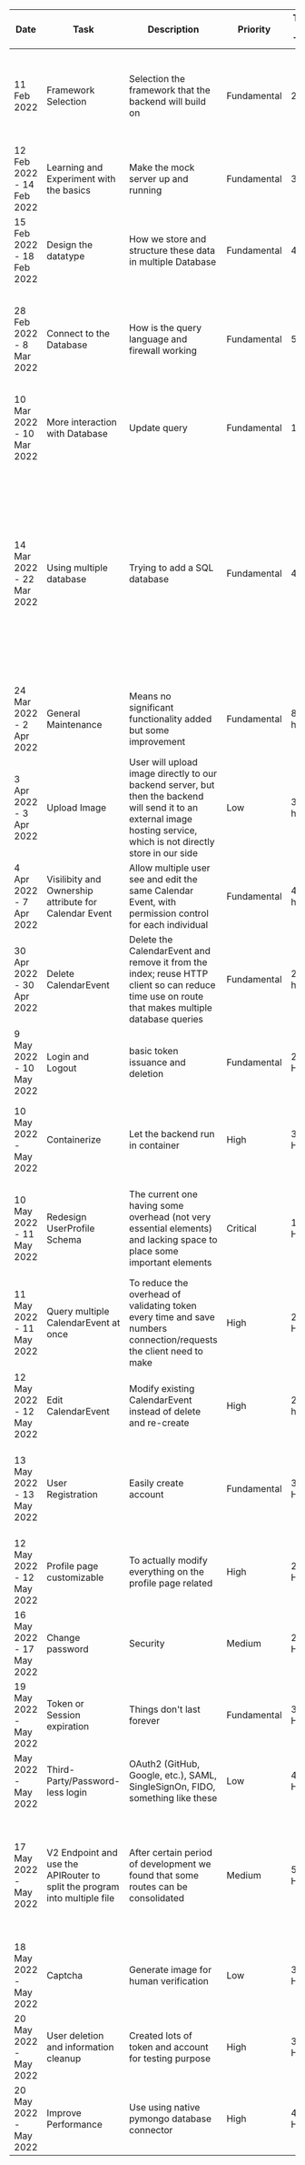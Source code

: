 | Date                      | Task                                                                      | Description                                                                                                                                                            | Priority    | Time per Task | Progress | Comment                                                                                                                                                                               |
|---------------------------|---------------------------------------------------------------------------|------------------------------------------------------------------------------------------------------------------------------------------------------------------------|-------------|---------------|----------|---------------------------------------------------------------------------------------------------------------------------------------------------------------------------------------|
| 11 Feb 2022               | Framework Selection                                                       | Selection the framework that the backend will build on                                                                                                                 | Fundamental | 2 day         | Finished | Initially chose Flask, but seems Fast API is more "modern" therefore better performance                                                                                               |
| 12 Feb 2022 - 14 Feb 2022 | Learning and Experiment with the basics                                   | Make the mock server up and running                                                                                                                                    | Fundamental | 3 day         | Finished | Acquired a domain and learned how to use Nginx to setup a firewall                                                                                                                    |
| 15 Feb 2022 - 18 Feb 2022 | Design the datatype                                                       | How we store and structure these data in multiple Database                                                                                                             | Fundamental | 4 day         | Finished | Also run a simple stress-test on e the server                                                                                                                                         |
| 28 Feb 2022 - 8 Mar 2022  | Connect to the Database                                                   | How is the query language and firewall working                                                                                                                         | Fundamental | 5 day         | Finished | The DB chosen also based on open-ended which prevent vendor lock-in to certain DB                                                                                                     |
| 10 Mar 2022 - 10 Mar 2022 | More interaction with Database                                            | Update query                                                                                                                                                           | Fundamental | 1 day         | Finished | Progress Report Day                                                                                                                                                                   |
| 14 Mar 2022 - 22 Mar 2022 | Using multiple database                                                   | Trying to add a SQL database                                                                                                                                           | Fundamental | 4 day         | Failed   | Somewhat complicated to make SQL query for the data-structure I already made but seamlessly works with Document-Base NotOnlySQL database, plus can immune common SQL-Injection attack |
| 24 Mar 2022 - 2 Apr 2022  | General Maintenance                                                       | Means no significant functionality added but some improvement                                                                                                          | Fundamental | 8 hours       | Finished | Modify existing data entry in Database is a pain                                                                                                                                      |
| 3 Apr 2022 - 3 Apr 2022   | Upload Image                                                              | User will upload image directly to our backend server, but then the backend will send it to an external image hosting service, which is not directly store in our side | Low         | 3 hours       | Finished | The free tier should be enough                                                                                                                                                        |
| 4 Apr 2022 - 7 Apr 2022   | Visilibity and Ownership attribute for Calendar Event                     | Allow multiple user see and edit the same Calendar Event, with permission control for each individual                                                                  | Fundamental | 4 hours       | Finished | Why I didn't thinking this at the beginning                                                                                                                                           |
| 30 Apr 2022 - 30 Apr 2022 | Delete CalendarEvent                                                      | Delete the CalendarEvent and remove it from the index; reuse HTTP client so can reduce time use on route that makes multiple database queries                          | Fundamental | 2 hours       | Finished | Time improvement vary, still largely depend on the service provide                                                                                                                    |
| 9 May 2022 - 10 May 2022  | Login and Logout                                                          | basic token issuance and deletion                                                                                                                                      | Fundamental | 2 Hours       | Finished | Using person_id as account name                                                                                                                                                       |
| 10 May 2022 -  May 2022   | Containerize                                                              | Let the backend run in container                                                                                                                                       | High        | 3 Hours       | Started  | Possible makes update easier, but require some learning and investigation                                                                                                             |                                                                                                                                                               |
| 10 May 2022 - 11 May 2022 | Redesign UserProfile Schema                                               | The current one having some overhead (not very essential elements) and lacking space to place some important elements                                                  | Critical    | 1.5 Hours     | Finished | Right now is not too late to do this because we will accept user registration soon                                                                                                    |
| 11 May 2022 - 11 May 2022 | Query multiple CalendarEvent at once                                      | To reduce the overhead of validating token every time and save numbers connection/requests the client need to make                                                     | High        | 2 Hours       | Finished | Would be nice to do some benchmarks before and after                                                                                                                                  |
| 12 May 2022 - 12 May 2022 | Edit CalendarEvent                                                        | Modify existing CalendarEvent instead of delete and re-create                                                                                                          | High        | 2 hours       | Finished | Another essential functionality                                                                                                                                                       |
| 13 May 2022 - 13 May 2022 | User Registration                                                         | Easily create account                                                                                                                                                  | Fundamental | 3 Hours       | Planned  | Didn't implemented in early stage to avoid massive amount of breaking changes                                                                                                         |
| 12 May 2022 - 12 May 2022 | Profile page customizable                                                 | To actually modify everything on the profile page related                                                                                                              | High        | 2 Hours       | Finished | Part of the registration process                                                                                                                                                      |
| 16 May 2022 - 17 May 2022 | Change password                                                           | Security                                                                                                                                                               | Medium      | 2 Hours       | Finished | Revoke all existing session/token when password changed?                                                                                                                              |
| 19 May 2022 -  May 2022   | Token or Session expiration                                               | Things don't last forever                                                                                                                                              | Fundamental | 3 Hours       | Planned  | Maybe along with functionality to manage all token under the account                                                                                                                  |
| May 2022 -  May 2022      | Third-Party/Password-less login                                           | OAuth2 (GitHub, Google, etc.), SAML, SingleSignOn, FIDO, something like these                                                                                          | Low         | 4 Hours       | Planned  | Much more cool and secure than using plain password                                                                                                                                   |
| 17 May 2022 -  May 2022   | V2 Endpoint and use the APIRouter to split the program into multiple file | After certain period of development we found that some routes can be consolidated                                                                                      | Medium      | 5 Hours       | Started  | Would be a major change that adds frustration to the frontend team, but its necessary to make these endpoint easy to understand                                                       |
| 18 May 2022 -  May 2022   | Captcha                                                                   | Generate image for human verification                                                                                                                                  | Low         | 3 Hours       | Started  |                                                                                                                                                                                       |
| 20 May 2022 -  May 2022   | User deletion and information cleanup                                     | Created lots of token and account for testing purpose                                                                                                                  | High        | 3 Hours       | Started  | Database manipulation not ACID yet                                                                                                                                                    |
| 20 May 2022 -  May 2022   | Improve Performance                                                       | Use using native pymongo database connector                                                                                                                            | High        | 4 Hours       | Started  | Requires access to non-HTTP port                                                                                                                                                      |
